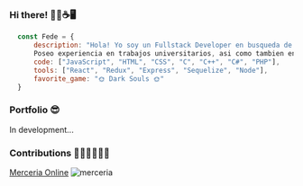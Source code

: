 ### Hi there! 🙋‍♂️☕🖥️	
```js
  const Fede = {
      description: "Hola! Yo soy un Fullstack Developer en busqueda de mi primer trabajo.
      Poseo experiencia en trabajos universitarios, asi como tambien en proyectos individuales y grupales.",
      code: ["JavaScript", "HTML", "CSS", "C", "C++", "C#", "PHP"],
      tools: ["React", "Redux", "Express", "Sequelize", "Node"],
      favorite_game: "🌞 Dark Souls 🌞"
  }
```
### Portfolio 😎
In development...

### Contributions 👨‍🦱👨‍🦱👨‍🦱
<a href="https://github.com/egoyret/PG_MerceriaOnline">Merceria Online</a></h3>
![merceria](https://user-images.githubusercontent.com/67632014/131160187-1ab27909-4c04-4f9e-b384-0b1e4bcfa75f.png)
